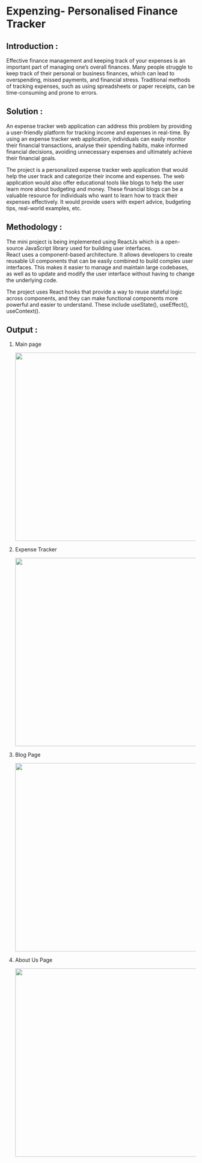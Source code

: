 # Expenzing- Personalised Finance Tracker
## Introduction :

Effective finance management and keeping track of your expenses is an important part of managing one’s overall finances. Many people struggle to keep track of their personal   or business finances, which can lead to overspending, missed payments, and financial stress. Traditional methods of tracking expenses, such as using spreadsheets or paper receipts, can be time-consuming and prone to errors.   

## Solution :

An expense tracker web application can address this problem by providing a user-friendly platform for tracking income and expenses in real-time. By using an expense tracker web application, individuals can easily monitor their financial transactions, analyse their spending habits, make informed financial decisions, avoiding unnecessary expenses and ultimately achieve their financial goals.  

The project is a personalized expense tracker web application that would help the user track and categorize their income and expenses. The web application would also offer educational tools like    blogs to help the user learn more about budgeting and money. These financial blogs can be a valuable resource for individuals who want to learn how to track their expenses effectively. It would provide users with expert advice, budgeting tips, real-world examples, etc.   

## Methodology :
The mini project is being implemented using ReactJs which is a open-source JavaScript library used for building user interfaces.   
React uses a component-based architecture. It allows developers to create reusable UI components that can be easily combined to build complex user interfaces. This makes it easier to manage and maintain large codebases, as well as to update and modify the user interface without having to change the underlying code.

The project uses React hooks that provide a way to reuse stateful logic across components, and they can make functional components more powerful and easier to understand.  These include useState(), useEffect(), useContext(). 

## Output :
1. Main page
   
    <img width="800" height="500" src="https://github.com/PMalvikaReddy/Expenzing-Personalised-Finance-Tracker/assets/116015331/549b3ee8-b2d1-4f90-8a5c-2393be133702">


2. Expense Tracker

     <img width="800" height="500" src="https://github.com/PMalvikaReddy/Expenzing-Personalised-Finance-Tracker/assets/116015331/c62a550d-f753-4004-ae7a-29533a6cfee3">


3. Blog Page

     <img width="800" height="500" src="https://github.com/PMalvikaReddy/Expenzing-Personalised-Finance-Tracker/assets/116015331/b0e55c2e-52f7-41c4-9d93-ae1728c9d7d8">


4. About Us Page

    <img width="800" height="500" src="https://github.com/PMalvikaReddy/Expenzing-Personalised-Finance-Tracker/assets/116015331/2a3715b9-74b2-45c8-abbf-e3837856cd3a">



